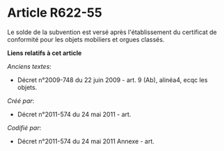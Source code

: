 # Article R622-55

Le solde de la subvention est versé après l'établissement du certificat de conformité pour les objets mobiliers et orgues
classés.

**Liens relatifs à cet article**

_Anciens textes_:

  - Décret n°2009-748 du 22 juin 2009 - art. 9 (Ab), alinéa4, ecqc les objets.

_Créé par_:

  - Décret n°2011-574 du 24 mai 2011  - art.

_Codifié par_:

  - Décret n°2011-574 du 24 mai 2011 Annexe - art.
